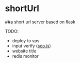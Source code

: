 shortUrl
========

##a short url server based on flask

TODO:
+ deploy to vps
+ input verify ([sco.js](http://www.bootcss.com/p/sco.js/#valid))
+ website title
+ redis monitor
